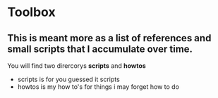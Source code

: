 # Toolbox

## This is meant more as a list of references and small scripts that I accumulate over time.

You will find two dirercorys **scripts** and **howtos** 
- scripts is for you guessed it scripts
- howtos is my how to's for things i may forget how to do
